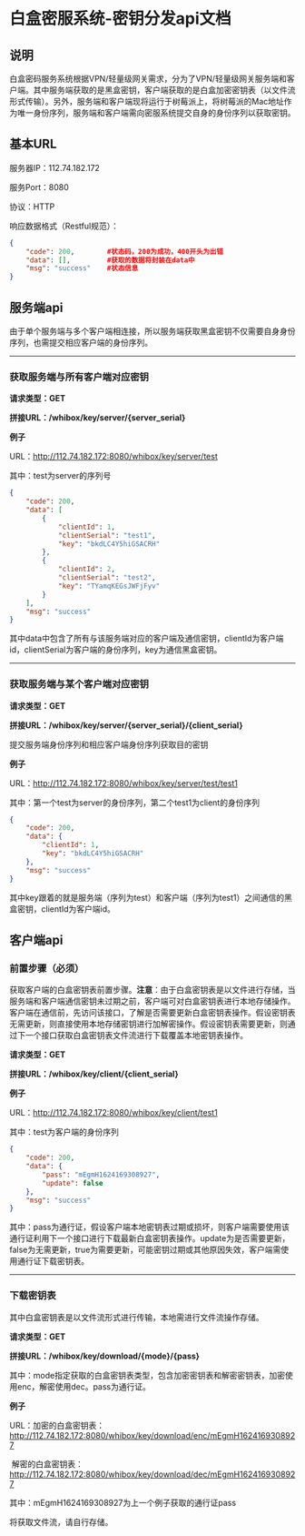 # 白盒密服系统-密钥分发api文档

## 说明

白盒密码服务系统根据VPN/轻量级网关需求，分为了VPN/轻量级网关服务端和客户端。其中服务端获取的是黑盒密钥，客户端获取的是白盒加密密钥表（以文件流形式传输）。另外，服务端和客户端现将运行于树莓派上，将树莓派的Mac地址作为唯一身份序列，服务端和客户端需向密服系统提交自身的身份序列以获取密钥。



## 基本URL

服务器IP：112.74.182.172

服务Port：8080

协议：HTTP

响应数据格式（Restful规范）：

```json
{
    "code": 200,     	#状态码，200为成功，400开头为出错
    "data": [],			#获取的数据将封装在data中
    "msg": "success"	#状态信息
}
```



## 服务端api

由于单个服务端与多个客户端相连接，所以服务端获取黑盒密钥不仅需要自身身份序列，也需提交相应客户端的身份序列。

------

### 获取服务端与所有客户端对应密钥

**请求类型：GET**

**拼接URL：/whibox/key/server/{server_serial}**

**例子**

URL：http://112.74.182.172:8080/whibox/key/server/test

其中：test为server的序列号

```json
{
    "code": 200,
    "data": [
        {
            "clientId": 1,
            "clientSerial": "test1",
            "key": "bkdLC4Y5hiGSACRH"
        },
        {
            "clientId": 2,
            "clientSerial": "test2",
            "key": "TYamqKEGsJWFjFyv"
        }
    ],
    "msg": "success"
}
```

其中data中包含了所有与该服务端对应的客户端及通信密钥，clientId为客户端id，clientSerial为客户端的身份序列，key为通信黑盒密钥。	

------

### 获取服务端与某个客户端对应密钥

**请求类型：GET**

**拼接URL：/whibox/key/server/{server_serial}/{client_serial}**

提交服务端身份序列和相应客户端身份序列获取目的密钥

**例子**

URL：http://112.74.182.172:8080/whibox/key/server/test/test1

其中：第一个test为server的身份序列，第二个test1为client的身份序列

```json
{
    "code": 200,
    "data": {
        "clientId": 1,
        "key": "bkdLC4Y5hiGSACRH"
    },
    "msg": "success"
}
```

其中key跟着的就是服务端（序列为test）和客户端（序列为test1）之间通信的黑盒密钥，clientId为客户端id。





## 客户端api

### 前置步骤（必须）

获取客户端的白盒密钥表前置步骤。**注意**：由于白盒密钥表是以文件进行存储，当服务端和客户端通信密钥未过期之前，客户端可对白盒密钥表进行本地存储操作。客户端在通信前，先访问该接口，了解是否需要更新白盒密钥表操作。假设密钥表无需更新，则直接使用本地存储密钥进行加解密操作。假设密钥表需要更新，则通过下一个接口获取白盒密钥表文件流进行下载覆盖本地密钥表操作。

**请求类型：GET**

**拼接URL：/whibox/key/client/{client_serial}**

**例子**

URL：http://112.74.182.172:8080/whibox/key/client/test1

其中：test为客户端的身份序列

```json
{
    "code": 200,
    "data": {
        "pass": "mEgmH1624169308927",
        "update": false
    },
    "msg": "success"
}
```

其中：pass为通行证，假设客户端本地密钥表过期或损坏，则客户端需要使用该通行证利用下一个接口进行下载最新白盒密钥表操作。update为是否需要更新，false为无需更新，true为需要更新，可能密钥过期或其他原因失效，客户端需使用通行证下载密钥表。

------

### 下载密钥表

其中白盒密钥表是以文件流形式进行传输，本地需进行文件流操作存储。

**请求类型：GET**

**拼接URL：/whibox/key/download/{mode}/{pass}**

其中：mode指定获取的白盒密钥表类型，包含加密密钥表和解密密钥表，加密使用enc，解密使用dec。pass为通行证。

**例子**

URL：加密的白盒密钥表：http://112.74.182.172:8080/whibox/key/download/enc/mEgmH1624169308927

​		   解密的白盒密钥表：http://112.74.182.172:8080/whibox/key/download/dec/mEgmH1624169308927

其中：mEgmH1624169308927为上一个例子获取的通行证pass

将获取文件流，请自行存储。